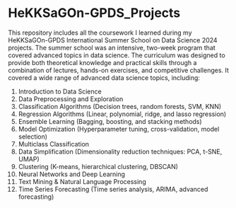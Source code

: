 # HeKKSaGOn-GPDS_Projects
This repository includes all the coursework I learned during my HeKKSaGOn-GPDS International Summer School on Data Science 2024 projects. The summer school was an intensive, two-week program that covered advanced topics in data science. The curriculum was designed to provide both theoretical knowledge and practical skills through a combination of lectures, hands-on exercises, and competitive challenges. It covered a wide range of advanced data science topics, including:

1. Introduction to Data Science
2. Data Preprocessing and Exploration
3. Classification Algorithms (Decision trees, random forests, SVM, KNN)
4. Regression Algorithms (Linear, polynomial, ridge, and lasso regression)
5. Ensemble Learning (Bagging, boosting, and stacking methods)
6. Model Optimization (Hyperparameter tuning, cross-validation, model selection)
7. Multiclass Classification
8. Data Simplification (Dimensionality reduction techniques: PCA, t-SNE, UMAP)
9. Clustering (K-means, hierarchical clustering, DBSCAN)
10. Neural Networks and Deep Learning
11. Text Mining & Natural Language Processing
12. Time Series Forecasting (Time series analysis, ARIMA, advanced forecasting)
